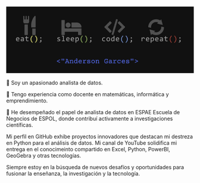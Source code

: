 ![Texto alternativo](https://raw.githubusercontent.com/Andersongarces/image_portadas/main/image_portadas/portada_github.png) 

👾 Soy un apasionado analista de datos.

👾 Tengo experiencia como docente en matemáticas, informática y emprendimiento.

👾 He desempeñado el papel de analista de datos en ESPAE Escuela de Negocios de ESPOL, donde contribuí activamente a investigaciones científicas. 

Mi perfil en GitHub exhibe proyectos innovadores que destacan mi destreza en Python para el análisis de datos.
Mi canal de YouTube solidifica mi entrega en el conocimeinto compartido en Excel, Python, PowerBI, GeoGebra y otras tecnologías. 

Siempre estoy en la búsqueda de nuevos desafíos y oportunidades para fusionar la enseñanza, la investigación y la tecnología. 

